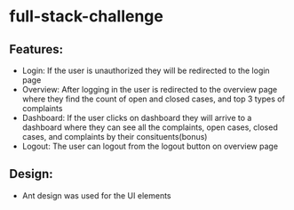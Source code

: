 # full-stack-challenge
## Features:
- Login: If the user is unauthorized they will be redirected to the login page
- Overview: After logging in the user is redirected to the overview page where they find the count of open and closed cases, and top 3 types of complaints
- Dashboard: If the user clicks on dashboard they will arrive to a dashboard where they can see all the complaints, open cases, closed cases, and complaints by their consituents(bonus)
- Logout: The user can logout from the logout button on overview page
## Design:
- Ant design was used for the UI elements




